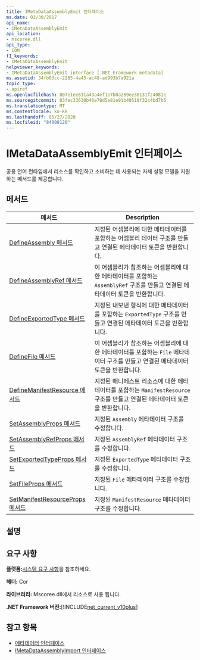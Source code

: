 ```yaml
---
title: IMetaDataAssemblyEmit 인터페이스
ms.date: 03/30/2017
api_name:
- IMetaDataAssemblyEmit
api_location:
- mscoree.dll
api_type:
- COM
f1_keywords:
- IMetaDataAssemblyEmit
helpviewer_keywords:
- IMetaDataAssemblyEmit interface [.NET Framework metadata]
ms.assetid: 34fb03cc-2285-4a45-ac48-ad993b7a921a
topic_type:
- apiref
ms.openlocfilehash: 807e1ee831a43a4ef1e7b0a269ee38131f24081e
ms.sourcegitcommit: 03fec33630b46e78d5e81e91b40518f32c4bd7b5
ms.translationtype: MT
ms.contentlocale: ko-KR
ms.lasthandoff: 05/27/2020
ms.locfileid: "84008120"
---
```

# <a name="imetadataassemblyemit-interface"></a>IMetaDataAssemblyEmit 인터페이스
공용 언어 런타임에서 리소스를 확인하고 소비하는 데 사용되는 자체 설명 모델을 지원하는 메서드를 제공합니다.  
  
## <a name="methods"></a>메서드  
  
|메서드|Description|  
|------------|-----------------|  
|[DefineAssembly 메서드](imetadataassemblyemit-defineassembly-method.md)|지정된 어셈블리에 대한 메타데이터를 포함하는 어셈블리 데이터 구조를 만들고 연결된 메타데이터 토큰을 반환합니다.|  
|[DefineAssemblyRef 메서드](imetadataassemblyemit-defineassemblyref-method.md)|이 어셈블리가 참조하는 어셈블리에 대한 메타데이터를 포함하는 `AssemblyRef` 구조를 만들고 연결된 메타데이터 토큰을 반환합니다.|  
|[DefineExportedType 메서드](imetadataassemblyemit-defineexportedtype-method.md)|지정된 내보낸 형식에 대한 메타데이터를 포함하는 `ExportedType` 구조를 만들고 연결된 메타데이터 토큰을 반환합니다.|  
|[DefineFile 메서드](imetadataassemblyemit-definefile-method.md)|이 어셈블리가 참조하는 어셈블리에 대한 메타데이터를 포함하는 `File` 메타데이터 구조를 만들고 연결된 메타데이터 토큰을 반환합니다.|  
|[DefineManifestResource 메서드](imetadataassemblyemit-definemanifestresource-method.md)|지정된 매니페스트 리소스에 대한 메타데이터를 포함하는 `ManifestResource` 구조를 만들고 연결된 메타데이터 토큰을 반환합니다.|  
|[SetAssemblyProps 메서드](imetadataassemblyemit-setassemblyprops-method.md)|지정된 `Assembly` 메타데이터 구조를 수정합니다.|  
|[SetAssemblyRefProps 메서드](imetadataassemblyemit-setassemblyrefprops-method.md)|지정된 `AssemblyRef` 메타데이터 구조를 수정합니다.|  
|[SetExportedTypeProps 메서드](imetadataassemblyemit-setexportedtypeprops-method.md)|지정된 `ExportedType` 메타데이터 구조를 수정합니다.|  
|[SetFileProps 메서드](imetadataassemblyemit-setfileprops-method.md)|지정된 `File` 메타데이터 구조를 수정합니다.|  
|[SetManifestResourceProps 메서드](imetadataassemblyemit-setmanifestresourceprops-method.md)|지정된 `ManifestResource` 메타데이터 구조를 수정합니다.|  
  
## <a name="remarks"></a>설명  
  
## <a name="requirements"></a>요구 사항  
 **플랫폼:**[시스템 요구 사항](../../get-started/system-requirements.md)을 참조하세요.  
  
 **헤더:** Cor  
  
 **라이브러리:** Mscoree.dll에서 리소스로 사용 됩니다.  
  
 **.NET Framework 버전:**[!INCLUDE[net_current_v10plus](../../../../includes/net-current-v10plus-md.md)]  
  
## <a name="see-also"></a>참고 항목

- [메타데이터 인터페이스](metadata-interfaces.md)
- [IMetaDataAssemblyImport 인터페이스](imetadataassemblyimport-interface.md)
